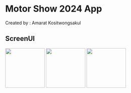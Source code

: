 # Motor Show 2024 App
Created by : Amarat Kositwongsakul

## ScreenUI
<img src="https://github.com/limouzeen/motor_show_2024_app/assets/133729978/919ebdec-88e8-4a96-a1e0-c6d6dc42993c" width="125">
<img src="https://github.com/limouzeen/motor_show_2024_app/assets/133729978/891fae94-76ca-4ce6-aa07-f3964db4b789" width="125">
<img src="https://github.com/limouzeen/motor_show_2024_app/assets/133729978/df6613d9-c03a-4eb4-96e7-7ae4f38bd94c" width="125">



